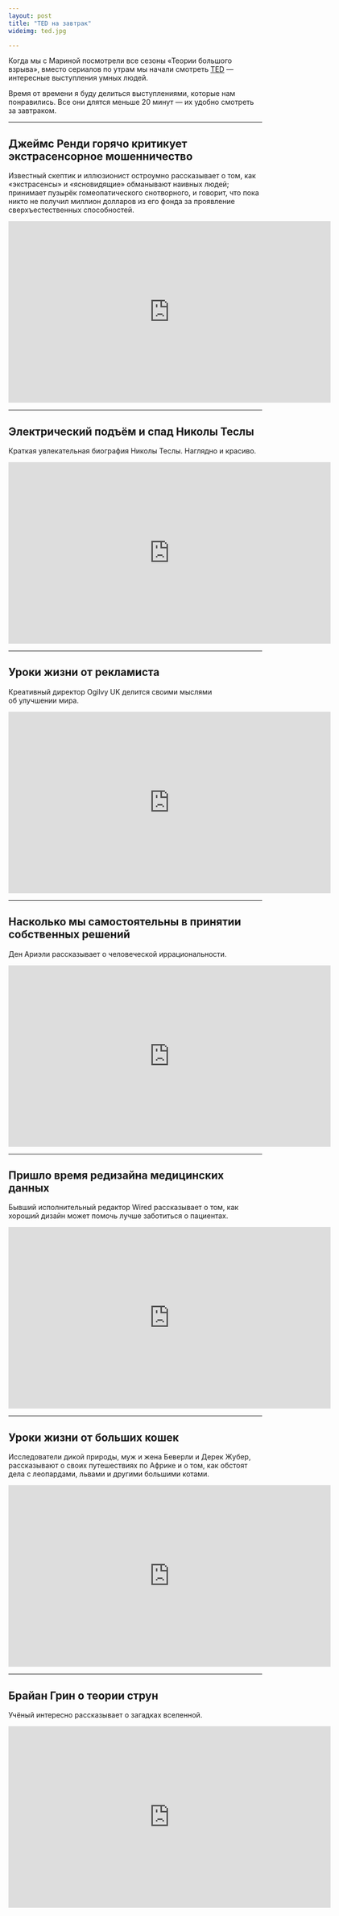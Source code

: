 ```yaml
---
layout: post
title: "TED на завтрак"
wideimg: ted.jpg

---
```


<p class="headline">Когда мы с Мариной посмотрели все сезоны «Теории большого взрыва», вместо сериалов по утрам мы начали смотреть <a href="http://ted.com/">TED</a> — интересные выступления умных людей.</p>

Время от времени я буду делиться выступлениями, которые нам понравились. Все они длятся меньше 20 минут — их удобно смотреть за завтраком.

<!-- more -->

* * *

## Джеймс Ренди горячо критикует экстрасенсорное мошенничество

Известный скептик и иллюзионист остроумно рассказывает о том, как «экстрасенсы» и «ясновидящие» обманывают наивных людей; принимает пузырёк гомеопатического снотворного, и говорит, что пока никто не получил миллион долларов из его фонда за проявление сверхъестественных способностей.

<iframe src="http://embed.ted.com/talks/lang/ru/james_randi.html" width="640" height="360" frameborder="0" scrolling="no" webkitAllowFullScreen mozallowfullscreen allowFullScreen></iframe>

* * *

## Электрический подъём и спад Николы Теслы
Краткая увлекательная биография Николы Теслы. Наглядно и красиво.

<iframe src="http://embed.ted.com/talks/lang/ru/marco_tempest_the_electric_rise_and_fall_of_nikola_tesla.html" width="640" height="360" frameborder="0" scrolling="no" webkitAllowFullScreen mozallowfullscreen allowFullScreen></iframe>

* * *

## Уроки жизни от рекламиста
Креативный директор Ogilvy UK делится своими мыслями об улучшении мира.

<iframe src="http://embed.ted.com/talks/lang/ru/rory_sutherland_life_lessons_from_an_ad_man.html" width="640" height="360" frameborder="0" scrolling="no" webkitAllowFullScreen mozallowfullscreen allowFullScreen></iframe>

* * *

## Насколько мы самостоятельны в принятии собственных решений
Ден Ариэли рассказывает о человеческой иррациональности.

<iframe src="http://embed.ted.com/talks/lang/ru/dan_ariely_asks_are_we_in_control_of_our_own_decisions.html" width="640" height="360" frameborder="0" scrolling="no" webkitAllowFullScreen mozallowfullscreen allowFullScreen></iframe>

* * *

## Пришло время редизайна медицинских данных
Бывший исполнительный редактор Wired рассказывает о том, как хороший дизайн может помочь лучше заботиться о пациентах.

<iframe src="http://embed.ted.com/talks/lang/ru/thomas_goetz_it_s_time_to_redesign_medical_data.html" width="640" height="360" frameborder="0" scrolling="no" webkitAllowFullScreen mozallowfullscreen allowFullScreen></iframe>

* * *

## Уроки жизни от больших кошек
Исследователи дикой природы, муж и жена Беверли и Дерек Жубер, рассказывают о своих путешествиях по Африке и о том, как обстоят дела с леопардами, львами и другими большими котами.

<iframe src="http://embed.ted.com/talks/lang/ru/beverly_dereck_joubert_life_lessons_from_big_cats.html" width="640" height="360" frameborder="0" scrolling="no" webkitAllowFullScreen mozallowfullscreen allowFullScreen></iframe>

* * *

## Брайан Грин о теории струн
Учёный интересно рассказывает о загадках вселенной.

<iframe src="http://embed.ted.com/talks/lang/ru/brian_greene_on_string_theory.html" width="640" height="360" frameborder="0" scrolling="no" webkitAllowFullScreen mozallowfullscreen allowFullScreen></iframe>